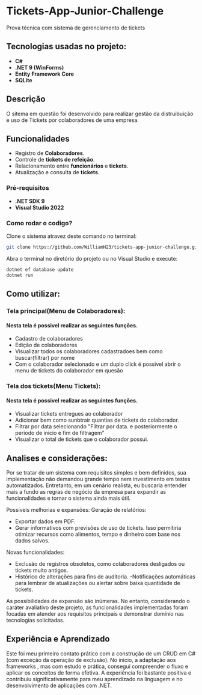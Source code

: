 # Tickets-App-Junior-Challenge
Prova técnica com sistema de gerenciamento de tickets
## Tecnologias usadas no projeto: ##
- **C#**
- **.NET 9 (WinForms)**
- **Entity Framework Core**
- **SQLite**
## Descrição 
O sitema em questão foi desenvolvido para realizar gestão da distruibuição e uso de Tickets por colaboradores de uma empresa.
## Funcionalidades

- Registro de **Colaboradores**.
- Controle de **tickets de refeição**.
- Relacionamento entre **funcionários** e **tickets**.
- Atualização e consulta de **tickets**.
### Pré-requisitos

- **.NET SDK 9**
- **Visual Studio 2022** 
### Como rodar o codigo?
Clone o sistema atravez deste comando no terminal:
```bash
git clone https://github.com/WilliamH23/tickets-app-junior-challenge.git
```
Abra o terminal no diretório do projeto ou no Visual Studio e execute:

```bash
dotnet ef database update
dotnet run
```
## Como utilizar:

### Tela principal(Menu de Colaboradores):
#### Nesta tela é possivel realizar as seguintes funções.
- Cadastro de colaboradores
- Edição de colaboradores
- Visualizar todos os colaboradores cadastradoes bem como buscar(filtrar) por nome
- Com o colaborador selecionado e um duplo click é possivel abrir o menu de tickets do colaborador em quesão
### Tela dos tickets(Menu Tickets):

#### Nesta tela é possivel realizar as seguintes funções.
- Visualizar tickets entregues ao colaborador
- Adicionar bem como sunbtrair quantias de tickets do colaborador.
- Filtrar por data selecionando "Filtrar por data. e posteriormente o periodo de inicio e fim de filtragem"
- Visualizar o total de tickets que o colaborador possui.

## Analises e considerações:

Por se tratar de um sistema com requisitos simples e bem definidos, sua implementação não demandou grande tempo nem investimento em testes automatizados. Entretanto, em um cenário realista, eu buscaria entender mais a fundo as regras de negócio da empresa para expandir as funcionalidades e tornar o sistema ainda mais útil.

Possíveis melhorias e expansões:
Geração de relatórios: 
- Exportar dados em PDF.
- Gerar informativos com previsões de uso de tickets. Isso permitiria otimizar recursos como alimentos, tempo e dinheiro com base nos dados salvos.

Novas funcionalidades:
- Exclusão de registros obsoletos, como colaboradores desligados ou tickets muito antigos.
- Histórico de alterações para fins de auditoria.
-Notificações automáticas para lembrar de atualizações ou alertar sobre baixa quantidade de tickets.

As possibilidades de expansão são inúmeras. No entanto, considerando o caráter avaliativo deste projeto, as funcionalidades implementadas foram focadas em atender aos requisitos principais e demonstrar domínio nas tecnologias solicitadas.

## Experiência e Aprendizado
Este foi meu primeiro contato prático com a construção de um CRUD em C# (com exceção da operação de exclusão). No início, a adaptação aos frameworks , mas com estudo e prática, consegui compreender o fluxo e aplicar os conceitos de forma efetiva. A experiência foi bastante positiva e contribuiu significativamente para meu aprendizado na linguagem e no desenvolvimento de aplicações com .NET.

